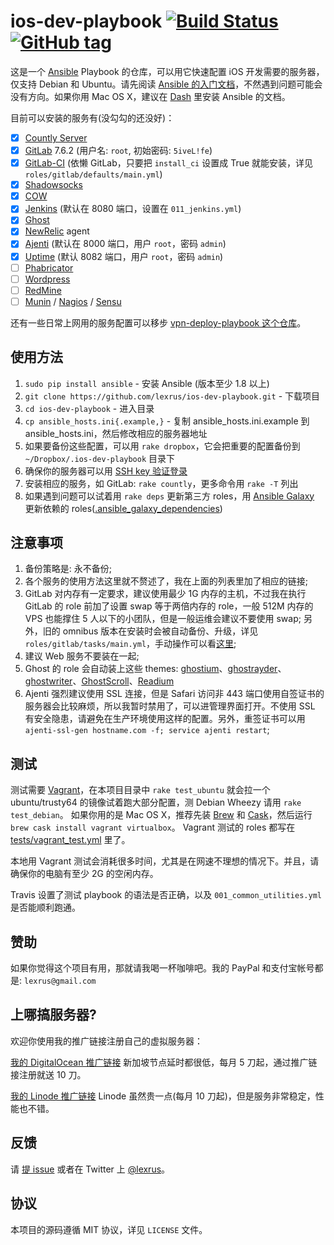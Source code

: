 # ios-dev-playbook [![Build Status](https://travis-ci.org/lexrus/ios-dev-playbook.svg?branch=master)](https://travis-ci.org/lexrus/ios-dev-playbook) [![GitHub tag](https://img.shields.io/github/tag/lexrus/ios-dev-playbook.svg?style=flat)](https://github.com/lexrus/ios-dev-playbook)

这是一个 [Ansible](http://www.ansible.com) Playbook 的仓库，可以用它快速配置 iOS 开发需要的服务器，仅支持 Debian 和 Ubuntu。请先阅读 [Ansible 的入门文档](http://docs.ansible.com)，不然遇到问题可能会没有方向。如果你用 Mac OS X，建议在 [Dash](http://kapeli.com/dash) 里安装 Ansible 的文档。

目前可以安装的服务有(没勾勾的还没好)：

- [x] [Countly Server](https://github.com/Countly/countly-server)
- [x] [GitLab](https://github.com/gitlabhq/gitlabhq) 7.6.2 (用户名: `root`, 初始密码: `5iveL!fe`)
- [x] [GitLab-CI](https://about.gitlab.com/gitlab-ci/) (依懒 GitLab，只要把 `install_ci` 设置成 True 就能安装，详见 `roles/gitlab/defaults/main.yml`)
- [x] [Shadowsocks](https://github.com/clowwindy/shadowsocks)
- [x] [COW](https://github.com/cyfdecyf/cow)
- [x] [Jenkins](http://jenkins-ci.org) (默认在 8080 端口，设置在 `011_jenkins.yml`)
- [x] [Ghost](https://ghost.org/)
- [x] [NewRelic](https://newrelic.com) agent
- [x] [Ajenti](http://ajenti.org) (默认在 8000 端口，用户 `root`，密码 `admin`)
- [x] [Uptime](http://www.redotheweb.com/uptime/) (默认 8082 端口，用户 `root`，密码 `admin`)
- [ ] [Phabricator](http://phabricator.org)
- [ ] [Wordpress](http://wordpress.org)
- [ ] [RedMine](http://www.redmine.org)
- [ ] [Munin](http://munin-monitoring.org) / [Nagios](http://www.nagios.org) / [Sensu](http://sensuapp.org)

还有一些日常上网用的服务配置可以移步 [vpn-deploy-playbook 这个仓库](https://github.com/lexrus/vpn-deploy-playbook)。

## 使用方法

1. `sudo pip install ansible` - 安装 Ansible (版本至少 1.8 以上)
1. `git clone https://github.com/lexrus/ios-dev-playbook.git` - 下载项目
1. `cd ios-dev-playbook` - 进入目录
1. `cp ansible_hosts.ini{.example,}` - 复制 ansible_hosts.ini.example 到 ansible_hosts.ini，然后修改相应的服务器地址
1. 如果要备份这些配置，可以用 `rake dropbox`，它会把重要的配置备份到 `~/Dropbox/.ios-dev-playbook` 目录下
1. 确保你的服务器可以用 [SSH key 验证登录](http://www.debian-administration.org/article/530/SSH_with_authentication_key_instead_of_password)
1. 安装相应的服务，如 GitLab: `rake countly`，更多命令用 `rake -T` 列出
1. 如果遇到问题可以试着用 `rake deps` 更新第三方 roles，用 [Ansible Galaxy](https://galaxy.ansible.com) 更新依赖的 roles([.ansible_galaxy_dependencies](https://github.com/lexrus/ios-dev-playbook/blob/master/.ansible_galaxy_dependencies))


## 注意事项

1. 备份策略是: 永不备份;
2. 各个服务的使用方法这里就不赘述了，我在上面的列表里加了相应的链接;
3. GitLab 对内存有一定要求，建议使用最少 1G 内存的主机，不过我在执行 GitLab 的 role 前加了设置 swap 等于两倍内存的 role，一般 512M 内存的 VPS 也能撑住 5 人以下的小团队，但是一般运维会建议不要使用 swap; 另外，旧的 omnibus 版本在安装时会被自动备份、升级，详见 `roles/gitlab/tasks/main.yml`，手动操作可以看[这里](https://gitlab.com/gitlab-org/omnibus-gitlab/blob/master/doc/update.md);
4. 建议 Web 服务不要装在一起;
5. Ghost 的 role 会自动装上这些 themes: [ghostium](https://github.com/oswaldoacauan/ghostium)、[ghostrayder](https://github.com/k9ordon/ghostrayder)、[ghostwriter](https://github.com/roryg/ghostwriter)、[GhostScroll](https://github.com/grmmph/GhostScroll)、[Readium](https://github.com/starburst1977/Readium)
6. Ajenti 强烈建议使用 SSL 连接，但是 Safari 访问非 443 端口使用自签证书的服务器会比较麻烦，所以我暂时禁用了，可以进管理界面打开。不使用 SSL 有安全隐患，请避免在生产环境使用这样的配置。另外，重签证书可以用 `ajenti-ssl-gen hostname.com -f; service ajenti restart`;


## 测试

测试需要 [Vagrant](https://www.vagrantup.com/)，在本项目目录中 `rake test_ubuntu` 就会拉一个 ubuntu/trusty64 的镜像试着跑大部分配置，测 Debian Wheezy 请用 `rake test_debian`。
如果你用的是 Mac OS X，推荐先装 [Brew](http://brew.sh) 和 [Cask](http://caskroom.io)，然后运行 `brew cask install vagrant virtualbox`。
Vagrant 测试的 roles 都写在 [tests/vagrant_test.yml](https://github.com/lexrus/ios-dev-playbook/blob/master/tests/vagrant_test.yml) 里了。

本地用 Vagrant 测试会消耗很多时间，尤其是在网速不理想的情况下。并且，请确保你的电脑有至少 2G 的空闲内存。

Travis 设置了测试 playbook 的语法是否正确，以及 `001_common_utilities.yml` 是否能顺利跑通。


## 赞助

如果你觉得这个项目有用，那就请我喝一杯咖啡吧。我的 PayPal 和支付宝帐号都是: `lexrus@gmail.com`


## 上哪搞服务器?

欢迎你使用我的推广链接注册自己的虚拟服务器：

[我的 DigitalOcean 推广链接](https://www.digitalocean.com/?refcode=3eb5cf371fc9) 新加坡节点延时都很低，每月 5 刀起，通过推广链接注册就送 10 刀。

[我的 Linode 推广链接](http://www.linode.com/?r=9f144941e797d495a10c2841c3137ce1acde5f15) Linode 虽然贵一点(每月 10 刀起)，但是服务非常稳定，性能也不错。


## 反馈

请 [提 issue](https://github.com/lexrus/ios-dev-playbook/issues/new) 或者在 Twitter 上 [@lexrus](https://twitter.com/lexrus)。


## 协议

本项目的源码遵循 MIT 协议，详见 `LICENSE` 文件。